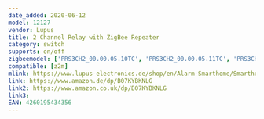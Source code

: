```yaml
---
date_added: 2020-06-12
model: 12127
vendor: Lupus
title: 2 Channel Relay with ZigBee Repeater
category: switch
supports: on/off
zigbeemodel: ['PRS3CH2_00.00.05.10TC', 'PRS3CH2_00.00.05.11TC', 'PRS3CH2_00.00.05.12TC']
compatible: [z2m]
mlink: https://www.lupus-electronics.de/shop/en/Alarm-Smarthome/Smarthome-Home-Automation/LUPUS-2-Channel-Relay-with-ZigBee-Repeater-p.html
link: https://www.amazon.de/dp/B07KYBKNLG
link2: https://www.amazon.co.uk/dp/B07KYBKNLG
link3: 
EAN: 4260195434356
---
```

